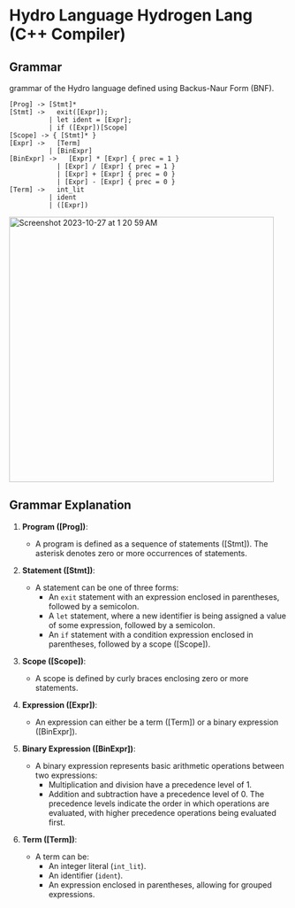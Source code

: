 # Hydro Language Hydrogen Lang (C++ Compiler)

## Grammar
grammar of the Hydro language defined using Backus-Naur Form (BNF).

```plaintext
[Prog] -> [Stmt]*
[Stmt] ->   exit([Expr]);
          | let ident = [Expr];
          | if ([Expr])[Scope]
[Scope] -> { [Stmt]* }
[Expr] ->   [Term]
          | [BinExpr]
[BinExpr] ->   [Expr] * [Expr] { prec = 1 }
            | [Expr] / [Expr] { prec = 1 }
            | [Expr] + [Expr] { prec = 0 }
            | [Expr] - [Expr] { prec = 0 }
[Term] ->   int_lit
          | ident
          | ([Expr])
```
<img width="479" alt="Screenshot 2023-10-27 at 1 20 59 AM" src="https://github.com/Am0stafa/compiler/assets/62848968/5376e7ff-d539-4e0d-ba15-992cca41d394">

## Grammar Explanation

1. **Program ([Prog])**:
    - A program is defined as a sequence of statements ([Stmt]). The asterisk denotes zero or more occurrences of statements.

2. **Statement ([Stmt])**:
    - A statement can be one of three forms:
        - An `exit` statement with an expression enclosed in parentheses, followed by a semicolon.
        - A `let` statement, where a new identifier is being assigned a value of some expression, followed by a semicolon.
        - An `if` statement with a condition expression enclosed in parentheses, followed by a scope ([Scope]).

3. **Scope ([Scope])**:
    - A scope is defined by curly braces enclosing zero or more statements.

4. **Expression ([Expr])**:
    - An expression can either be a term ([Term]) or a binary expression ([BinExpr]).

5. **Binary Expression ([BinExpr])**:
    - A binary expression represents basic arithmetic operations between two expressions:
        - Multiplication and division have a precedence level of 1.
        - Addition and subtraction have a precedence level of 0. The precedence levels indicate the order in which operations are evaluated, with higher precedence operations being evaluated first.

6. **Term ([Term])**:
    - A term can be:
        - An integer literal (`int_lit`).
        - An identifier (`ident`).
        - An expression enclosed in parentheses, allowing for grouped expressions.
